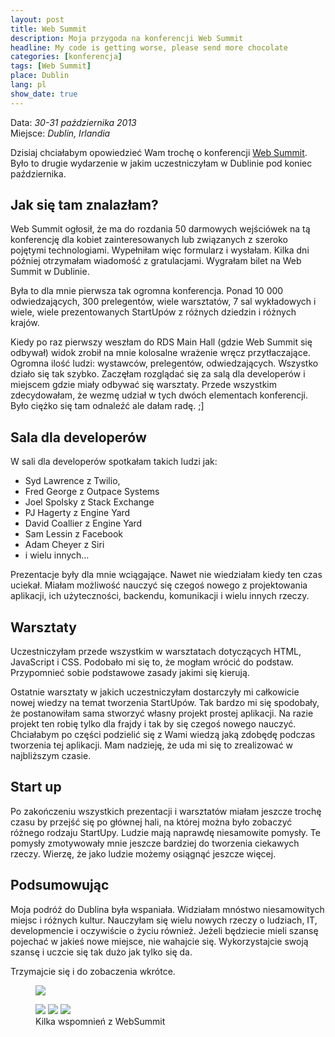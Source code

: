 ```yaml
---
layout: post
title: Web Summit
description: Moja przygoda na konferencji Web Summit
headline: My code is getting worse, please send more chocolate
categories: [konferencja]
tags: [Web Summit]
place: Dublin
lang: pl
show_date: true
---
```


Data: *30-31 października 2013*<br>
Miejsce: *Dublin, Irlandia*

Dzisiaj chciałabym opowiedzieć Wam trochę o konferencji [Web Summit](https://websummit.com/). Było to drugie wydarzenie w jakim uczestniczyłam w Dublinie pod koniec października.

## Jak się tam znalazłam?

Web Summit ogłosił, że ma do rozdania 50 darmowych wejściówek na tą konferencję dla kobiet zainteresowanych lub związanych z szeroko pojętymi technologiami. Wypełniłam więc formularz i wysłałam. Kilka dni później otrzymałam wiadomość z gratulacjami. Wygrałam bilet na Web Summit w Dublinie.

Była to dla mnie pierwsza tak ogromna konferencja. Ponad 10 000 odwiedzających, 300 prelegentów, wiele warsztatów, 7 sal wykładowych i wiele, wiele prezentowanych StartUpów z różnych dziedzin i różnych krajów.

Kiedy po raz pierwszy weszłam do RDS Main Hall (gdzie Web Summit się odbywał) widok zrobił na mnie kolosalne wrażenie wręcz przytłaczające. Ogromna ilość ludzi: wystawców, prelegentów, odwiedzających. Wszystko działo się tak szybko. Zaczęłam rozglądać się za salą dla developerów i miejscem gdzie miały odbywać się warsztaty. Przede wszystkim zdecydowałam, że wezmę udział w tych dwóch elementach konferencji. Było ciężko się tam odnaleźć ale dałam radę. ;]

## Sala dla developerów

W sali dla developerów spotkałam takich ludzi jak:

- Syd Lawrence z Twilio,
- Fred George z Outpace Systems
- Joel Spolsky z Stack Exchange
- PJ Hagerty z Engine Yard
- David Coallier z Engine Yard
- Sam Lessin z Facebook
- Adam Cheyer z Siri
- i wielu innych…

Prezentacje były dla mnie wciągające. Nawet nie wiedziałam kiedy ten czas uciekał. Miałam możliwość nauczyć się czegoś nowego z projektowania aplikacji, ich użyteczności, backendu, komunikacji i wielu innych rzeczy.

## Warsztaty

Uczestniczyłam przede wszystkim w warsztatach dotyczących HTML, JavaScript i CSS. Podobało mi się to, że mogłam wrócić do podstaw. Przypomnieć sobie podstawowe zasady jakimi się kierują.

Ostatnie warsztaty w jakich uczestniczyłam dostarczyły mi całkowicie nowej wiedzy na temat tworzenia StartUpów. Tak bardzo mi się spodobały, że postanowiłam sama stworzyć własny projekt prostej aplikacji. Na razie projekt ten robię tylko dla frajdy i tak by się czegoś nowego nauczyć. Chciałabym po części podzielić się z Wami wiedzą jaką zdobędę podczas tworzenia tej aplikacji. Mam nadzieję, że uda mi się to zrealizować w najbliższym czasie.

## Start up

Po zakończeniu wszystkich prezentacji i warsztatów miałam jeszcze trochę czasu by przejść się po głównej hali, na której można było zobaczyć różnego rodzaju StartUpy. Ludzie mają naprawdę niesamowite pomysły. Te pomysły zmotywowały mnie jeszcze bardziej do tworzenia ciekawych rzeczy. Wierzę, że jako ludzie możemy osiągnąć jeszcze więcej.

## Podsumowując

Moja podróż do Dublina była wspaniała. Widziałam mnóstwo niesamowitych miejsc i różnych kultur. Nauczyłam się wielu nowych rzeczy o ludziach, IT, developmencie i oczywiście o życiu również. Jeżeli będziecie mieli szansę pojechać w jakieś nowe miejsce, nie wahajcie się. Wykorzystajcie swoją szansę i uczcie się tak dużo jak tylko się da.

Trzymajcie się i do zobaczenia wkrótce.

<figure>
  <a href="{{ site.baseurl_root }}/images/websummit-2013/websummit.jpg"><img src="{{ site.baseurl_root }}/images/websummit-2013/websummit.jpg"></a>
</figure>
<figure class="third">
  <a href="{{ site.baseurl_root }}/images/websummit-2013/websummit2.jpg"><img src="{{ site.baseurl_root }}/images/websummit-2013/websummit2.jpg"></a>
  <a href="{{ site.baseurl_root }}/images/websummit-2013/disnay.jpg"><img src="{{ site.baseurl_root }}/images/websummit-2013/disnay.jpg"></a>
  <a href="{{ site.baseurl_root }}/images/websummit-2013/websummit3.jpg"><img src="{{ site.baseurl_root }}/images/websummit-2013/websummit3.jpg"></a>
  <figcaption>Kilka wspomnień z WebSummit</figcaption>
</figure>
